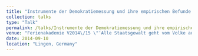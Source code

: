 ```yaml
---
title: "Instrumente der Demokratiemessung und ihre empirischen Befunde: Wie viel Demokratie messen Demokratie-Indizes?"
collection: talks
type: "Talk"
permalink: /talks/Instrumente der Demokratiemessung und ihre empirischen Befunde
venue: "Ferienakademie V2014\/15 \"‘Alle Staatsgewalt geht vom Volke aus‘. Zur Zukunft der Demokratie\" des Cusanuswerks"
date: 2014-09-10
location: "Lingen, Germany"
---
```

